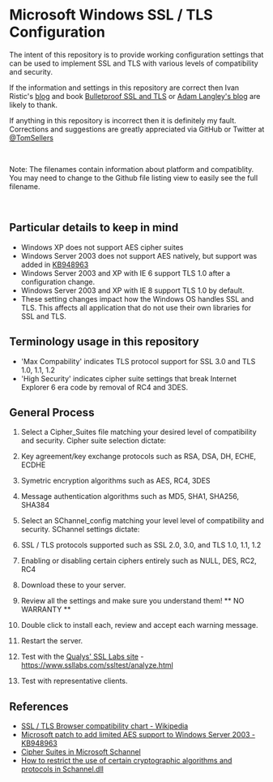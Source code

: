 Microsoft Windows SSL / TLS Configuration
==

The intent of this repository is to provide working configuration settings 
that can be used to implement SSL and TLS with various levels of 
compatibility and security.

If the information and settings in this repository are correct then Ivan 
Ristic's [blog][ivan-blog] and book [Bulletproof SSL and TLS][ivan-book] or 
[Adam Langley's blog][adam-blog] are likely to thank.

If anything in this repository is incorrect then it is definitely my fault.
Corrections and suggestions are greatly appreciated via GitHub or Twitter 
at [@TomSellers][twitter-link]

<br />

Note: The filenames contain information about platform and compatiblity.
      You may need to change to the Github file listing view to easily
      see the full filename.

<br />

Particular details to keep in mind
--
* Windows XP does not support AES cipher suites
* Windows Server 2003 does not support AES natively, but support was added in [KB948963][ms-2003-aes]
* Windows Server 2003 and XP with IE 6 support TLS 1.0 after a configuration change.
* Windows Server 2003 and XP with IE 8 support TLS 1.0 by default.
* These setting changes impact how the Windows OS handles SSL and TLS. This affects all application that do not use their own libraries for SSL and TLS.

Terminology usage in this repository
--
* 'Max Compability' indicates TLS protocol support for SSL 3.0 and TLS 1.0, 1.1, 1.2
* 'High Security' indicates cipher suite settings that break Internet Explorer 6 era code by removal of RC4 and 3DES.

General Process
--
1. Select a Cipher_Suites file matching your desired level of compatibility and security. Cipher suite selection dictate:
  1. Key agreement/key exchange protocols such as RSA, DSA, DH, ECHE, ECDHE
  2. Symetric encryption algorithms such as AES, RC4, 3DES
  3. Message authentication algorithms such as MD5, SHA1, SHA256, SHA384
  
2. Select an SChannel_config matching your level level of compatibility and security. SChannel settings dictate:
  1. SSL / TLS protocols supported such as SSL 2.0, 3.0, and TLS 1.0, 1.1, 1.2
  2. Enabling or disabling certain ciphers entirely such as NULL, DES, RC2, RC4 

3. Download these to your server.

4. Review all the settings and make sure you understand them! ** NO WARRANTY **

5. Double click to install each, review and accept each warning message.

6. Restart the server.

7. Test with the [Qualys' SSL Labs site][ssllabs] - https://www.ssllabs.com/ssltest/analyze.html

8. Test with representative clients.

References
--
* [SSL / TLS Browser compatibility chart - Wikipedia][wiki-tls-compat]
* [Microsoft patch to add limited AES support to Windows Server 2003 - KB948963][ms-2003-aes]
* [Cipher Suites in Microsoft Schannel][ms-schannel]
* [How to restrict the use of certain cryptographic algorithms and protocols in Schannel.dll][ms-restrict]



[ssllabs]: https://www.ssllabs.com/ssltest/analyze.html
[ivan-blog]: http://blog.ivanristic.com/
[ivan-book]: https://www.feistyduck.com/books/bulletproof-ssl-and-tls/
[adam-blog]: https://www.imperialviolet.org/
[twitter-link]: https://twitter.com/TomSellers
[wiki-tls-compat]: http://en.wikipedia.org/wiki/Transport_Layer_Security#Web_browsers
[ms-2003-aes]: http://support.microsoft.com/kb/948963
[ms-schannel]: http://msdn.microsoft.com/en-us/library/windows/desktop/aa374757(v=vs.85).aspx
[ms-restrict]: http://support.microsoft.com/kb/245030
